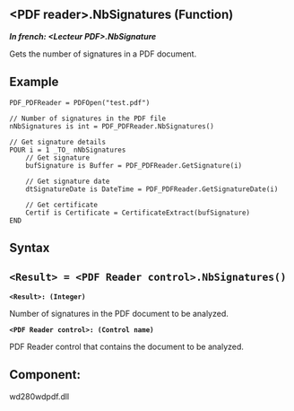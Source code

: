 


## &lt;PDF reader&gt;.NbSignatures (Function)

***In french: &lt;Lecteur PDF&gt;.NbSignature***



<a name="XUse"></a>
<a name="Use"></a>
<a name="description"></a>
Gets the number of signatures in a PDF document.
<a name="Example1"></a>
<a name="sample_code"></a>

## Example


```wl
PDF_PDFReader = PDFOpen("test.pdf")

// Number of signatures in the PDF file
nNbSignatures is int = PDF_PDFReader.NbSignatures()

// Get signature details
POUR i = 1 _TO_ nNbSignatures
	// Get signature
	bufSignature is Buffer = PDF_PDFReader.GetSignature(i)
	
	// Get signature date
	dtSignatureDate is DateTime = PDF_PDFReader.GetSignatureDate(i)

	// Get certificate
	Certif is Certificate = CertificateExtract(bufSignature)
END
```

<a name="XSYNTAX"></a>

## Syntax
<a name="SYNTAX1"></a>

`<Result> = <PDF Reader control>.NbSignatures()`
---

**`<Result>: (Integer)`**

Number of signatures in the PDF document to be analyzed.

**`<PDF Reader control>: (Control name)`**

PDF Reader control that contains the document to be analyzed.



<a name="XComponent"></a>

## Component:
wd280wdpdf.dll
